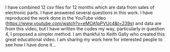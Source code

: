 I have combined 12 csv files for 12 months which are data from sales of electronic parts. I have answered several questions in this work. I have reproduced the work done in the YouTube video (https://www.youtube.com/watch?v=eMOA1pPVUc4&t=239s) and data are from this video, but I have written the codes my way, particularly in question 4, I proposed a simpler method. I am thankful to Keith Gally who created this great educational video. I am sharing my work here for interested people to see how I have done it...
